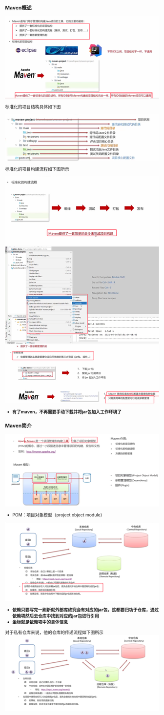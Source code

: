 ### Maven概述

![](assets/01Maven简介/file-20250627222129574.png)

标准化的项目结构具体如下图

![](assets/01Maven简介/file-20250627222339429.png)

标准化的项目构建流程如下图所示

![](assets/01Maven简介/file-20250627222527120.png) ![](assets/01Maven简介/file-20250627222622919.png)
![](assets/01Maven简介/file-20250627222851119.png)
* **有了maven，不再需要手动下载并将jar包加入工作环境了**


### Maven简介

![](assets/01Maven简介/file-20250627225431917.png)
* POM：项目对象模型（project object module）

![](assets/01Maven简介/file-20250627230040938.png)
* **依赖只要写完一刷新就外部库终究会有对应的jar包，这都要归功于仓库，通过依赖项然后去仓库中找到对应的jar包进行引用**
* **坐标就是依赖项中的具体信息**


对于私有仓库来说，他的仓库的传递流程如下图所示
![](assets/01Maven简介/file-20250627230238463.png)
